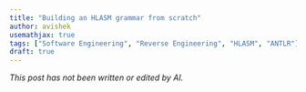 ```yaml
---
title: "Building an HLASM grammar from scratch"
author: avishek
usemathjax: true
tags: ["Software Engineering", "Reverse Engineering", "HLASM", "ANTLR"]
draft: true
---
```


_This post has not been written or edited by AI._

